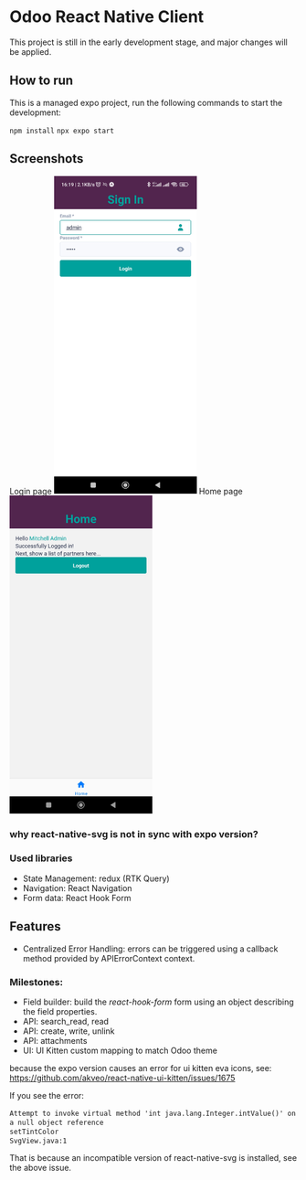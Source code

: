 # Odoo React Native Client
This project is still in the early development stage, and major changes will be applied.

## How to run
This is a managed expo project, run the following commands to start the development:

`npm install`
`npx expo start`

## Screenshots
Login page
<img alt="Login" src="docs/login.jpg" width="250"/>
Home page
<img alt="Home" src="docs/home.jpg" width="250"/>


### why react-native-svg is not in sync with expo version?

### Used libraries
* State Management: redux (RTK Query)
* Navigation: React Navigation
* Form data: React Hook Form

## Features
* Centralized Error Handling: errors can be triggered using a callback method provided by APIErrorContext context.

### Milestones:
* Field builder: build the _react-hook-form_ form using an object describing the field properties.
* API: search_read, read
* API: create, write, unlink
* API: attachments
* UI: UI Kitten custom mapping to match Odoo theme

because the expo version causes an error for ui kitten eva icons, see: https://github.com/akveo/react-native-ui-kitten/issues/1675

If you see the error:
```
Attempt to invoke virtual method 'int java.lang.Integer.intValue()' on a null object reference
setTintColor
SvgView.java:1
```
That is because an incompatible version of react-native-svg is installed, see the above issue.
